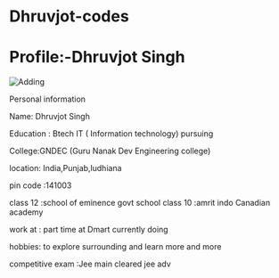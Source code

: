 # Dhruvjot-codes

# Profile:-Dhruvjot Singh 

![Adding](https://github.com/Dhruvjot-codes/Dhruvjot-codes.github.io-/blob/bf4a04cf9733a6aba29276018d9b05c9394b2ad6/20231020_065735.jpg)


Personal information 

Name: Dhruvjot Singh 

Education : Btech IT ( Information technology)  pursuing 

College:GNDEC (Guru Nanak Dev Engineering college)

location: India,Punjab,ludhiana 

pin code :141003

class 12 :school of eminence govt school 
class 10 :amrit indo Canadian academy 

work at : part time at Dmart currently doing

hobbies: to explore surrounding and learn more and more

competitive exam :Jee main cleared
jee adv 
